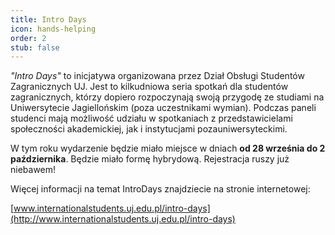 ```yaml
---
title: Intro Days
icon: hands-helping
order: 2
stub: false
---
```

*"Intro Days"* to inicjatywa organizowana przez Dział Obsługi Studentów Zagranicznych UJ. Jest to kilkudniowa seria spotkań dla studentów zagranicznych, którzy dopiero rozpoczynają swoją przygodę ze studiami na Uniwersytecie Jagiellońskim (poza uczestnikami wymian). Podczas paneli studenci mają możliwość udziału w spotkaniach z przedstawicielami społeczności akademickiej, jak i instytucjami pozauniwersyteckimi. 

W tym roku wydarzenie będzie miało miejsce w dniach **od 28 września do 2 października**. Będzie miało formę hybrydową. Rejestracja ruszy już niebawem! 

Więcej informacji na temat IntroDays znajdziecie na stronie internetowej: 

[www.internationalstudents.uj.edu.pl/intro-days](http://www.internationalstudents.uj.edu.pl/intro-days)